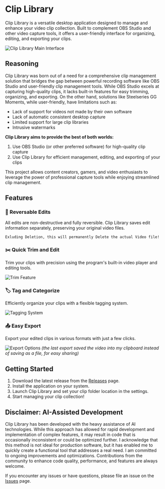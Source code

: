 # Clip Library

Clip Library is a versatile desktop application designed to manage and enhance your video clip collection. Built to complement OBS Studio and other video capture tools, it offers a user-friendly interface for organizing, editing, and exporting your clips.

![Clip Library Main Interface](https://github.com/user-attachments/assets/f7b6572c-3c45-4751-8b98-2215b6061b29)

## Reasoning

Clip Library was born out of a need for a comprehensive clip management solution that bridges the gap between powerful recording software like OBS Studio and user-friendly clip management tools. While OBS Studio excels at capturing high-quality clips, it lacks built-in features for easy trimming, organizing, and exporting. On the other hand, solutions like Steelseries GG Moments, while user-friendly, have limitations such as:

 - Lack of support for videos not made by their own software
 - Lack of automatic consistent desktop capture
 - Limited support for large clip libraries
 - Intrusive watermarks 




**Clip Library aims to provide the best of both worlds:**

1. Use OBS Studio (or other preferred software) for high-quality clip capture
2. Use Clip Library for efficient management, editing, and exporting of your clips

This project allows content creators, gamers, and video enthusiasts to leverage the power of professional capture tools while enjoying streamlined clip management.

## Features

### 🔄 Reversable Edits
All edits are non-destructive and fully reversible.
Clip Library saves edit information separately, preserving your original video files.

`Exluding Deletion, this will permanently Delete the actual Video file!`

### ✂️ Quick Trim and Edit
Trim your clips with precision using the program's built-in video player and editing tools.

![Trim Feature](https://github.com/user-attachments/assets/9738caec-8d56-4a1c-b16e-2d39cdd1e2cf)

### 🏷️ Tag and Categorize
Efficiently organize your clips with a flexible tagging system.

![Tagging System](https://github.com/user-attachments/assets/ca740ac9-d208-40c6-8272-36ce5b114cfb)

### 📤 Easy Export
Export your edited clips in various formats with just a few clicks.

![Export Options](https://github.com/user-attachments/assets/11b54022-df2c-4bea-882c-4a25539b5491)
_(the last export saved the video into my clipboard instead of saving as a file, for easy sharing)_


## Getting Started

1. Download the latest release from the [Releases](https://github.com/yuma-dev/clip-library/releases) page.
2. Install the application on your system.
3. Launch Clip Library and set your clip folder location in the settings.
4. Start managing your clip collection!

## Disclaimer: AI-Assisted Development

Clip Library has been developed with the heavy assistance of AI technologies. 
While this approach has allowed for rapid development and implementation of complex features, it may result in code that is occasionally inconsistent or could be optimized further.
I acknowledge that this method is not ideal for production software, but it has enabled me to quickly create a functional tool that addresses a real need.
I am committed to ongoing improvements and optimizations.
Contributions from the community to enhance code quality, performance, and features are always welcome.

If you encounter any issues or have questions, please file an issue on the [Issues](https://github.com/yuma-dev/clip-library/issues) page.
